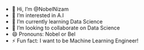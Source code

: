 - 👋 Hi, I’m @NobelNizam
- 👀 I’m interested in A.I
- 🌱 I’m currently learning Data Science
- 💞️ I’m looking to collaborate on Data Science
- 😄 Pronouns: Nobel or Bel
- ⚡ Fun fact: I want to be Machine Learning Engineer!
